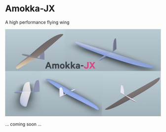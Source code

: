 # Amokka-JX
A high performance flying wing 

![Amokka-JX](images/Amokka-JX_Lasse-3D.jpg "Amokka 3D views")

... coming soon ...
